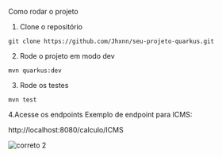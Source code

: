 Como rodar o projeto

1. Clone o repositório

``git clone https://github.com/Jhxnn/seu-projeto-quarkus.git``

2. Rode o projeto em modo dev

``mvn quarkus:dev``

3. Rode os testes

``mvn test``


4.Acesse os endpoints
Exemplo de endpoint para ICMS:

http://localhost:8080/calculo/ICMS

![correto 2](https://github.com/user-attachments/assets/037f8f3c-2937-4e6e-9eca-a068d84bd77b)



